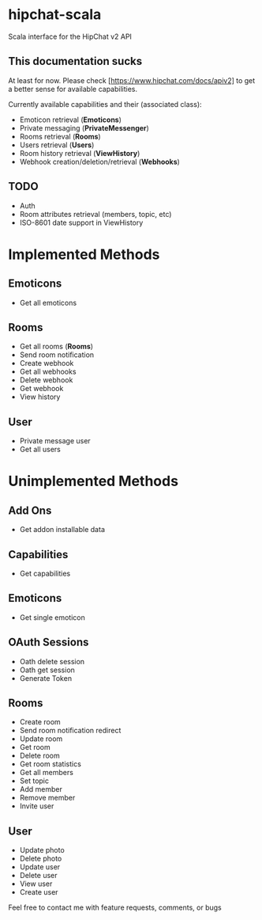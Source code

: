hipchat-scala
=============

Scala interface for the HipChat v2 API

This documentation sucks
----------------------
At least for now. Please check [https://www.hipchat.com/docs/apiv2] to get a better sense for available capabilities.

Currently available capabilities and their (associated class):
* Emoticon retrieval (**Emoticons**)
* Private messaging (**PrivateMessenger**)
* Rooms retrieval (**Rooms**)
* Users retrieval (**Users**)
* Room history retrieval (**ViewHistory**)
* Webhook creation/deletion/retrieval (**Webhooks**)

TODO
----
* Auth
* Room attributes retrieval (members, topic, etc)
* ISO-8601 date support in ViewHistory

Implemented Methods
===================

Emoticons
---------
* Get all emoticons

Rooms
-----
* Get all rooms (**Rooms**)
* Send room notification
* Create webhook
* Get all webhooks
* Delete webhook
* Get webhook
* View history

User
----
* Private message user
* Get all users

Unimplemented Methods
=====================

Add Ons
-------
* Get addon installable data

Capabilities
------------
* Get capabilities

Emoticons
---------
* Get single emoticon

OAuth Sessions
--------------
* Oath delete session
* Oath get session
* Generate Token

Rooms
-----
* Create room
* Send room notification redirect
* Update room
* Get room
* Delete room
* Get room statistics
* Get all members
* Set topic
* Add member
* Remove member
* Invite user

User
----
* Update photo
* Delete photo
* Update user
* Delete user
* View user
* Create user



Feel free to contact me with feature requests, comments, or bugs
